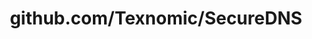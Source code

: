 ---
layout: post
title: github.com/Texnomic/SecureDNS
categories: link
tags: [انگلیسی, گیت‌هاب, برنامه‌نویسی]
---